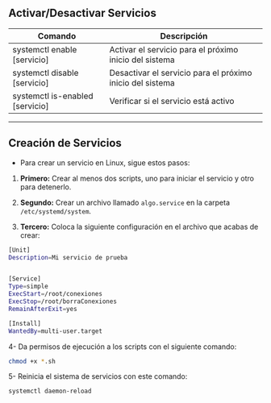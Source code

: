 ## Activar/Desactivar Servicios

| Comando                      | Descripción                                          |
| -----------------------------| ---------------------------------------------------- |
| systemctl enable [servicio]   | Activar el servicio para el próximo inicio del sistema |
| systemctl disable [servicio]  | Desactivar el servicio para el próximo inicio del sistema |
| systemctl is-enabled [servicio] | Verificar si el servicio está activo                 |

***

## Creación de Servicios

- Para crear un servicio en Linux, sigue estos pasos:

1. **Primero:** Crear al menos dos scripts, uno para iniciar el servicio y otro para detenerlo.
   
2. **Segundo:** Crear un archivo llamado `algo.service` en la carpeta `/etc/systemd/system`.

3. **Tercero:** Coloca la siguiente configuración en el archivo que acabas de crear:

```bash
[Unit]
Description=Mi servicio de prueba


[Service]
Type=simple
ExecStart=/root/conexiones
ExecStop=/root/borraConexiones
RemainAfterExit=yes

[Install]
WantedBy=multi-user.target
```

 4- Da permisos de ejecución a los scripts con el siguiente comando:
  
```bash
chmod +x *.sh
```

5- Reinicia el sistema de servicios con este comando:

```bash
systemctl daemon-reload
```
